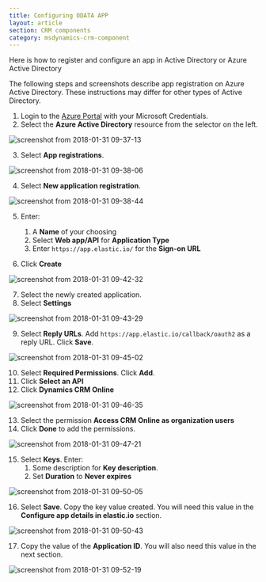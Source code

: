 ```yaml
---
title: Configuring ODATA APP
layout: article
section: CRM components
category: msdynamics-crm-component
---
```


Here is how to register and configure an app in Active Directory or Azure Active Directory


The following steps and screenshots describe app registration on Azure Active
Directory.  These instructions may differ for other types of Active Directory.

1. Login to the [Azure Portal](https://portal.azure.com) with your Microsoft Credentials.
2. Select the **Azure Active Directory** resource from the selector on the left.

![screenshot from 2018-01-31 09-37-13](https://user-images.githubusercontent.com/5710732/35617709-3bbf7698-0679-11e8-9904-f093a4a84128.png)

3. Select **App registrations**.

![screenshot from 2018-01-31 09-38-06](https://user-images.githubusercontent.com/5710732/35617710-3bdba6ce-0679-11e8-97c1-c17ab764c464.png)

4. Select **New application registration**.

![screenshot from 2018-01-31 09-38-44](https://user-images.githubusercontent.com/5710732/35617711-3bf82894-0679-11e8-9a63-d500948a1559.png)

5. Enter:

   1. A **Name** of your choosing
   2. Select **Web app/API** for **Application Type**
   3. Enter `https://app.elastic.io/` for the **Sign-on URL**
6. Click **Create**

![screenshot from 2018-01-31 09-42-32](https://user-images.githubusercontent.com/5710732/35617712-3c14ba54-0679-11e8-89e8-dd72f52b0f5a.png)


7. Select the newly created application.
8. Select **Settings**

![screenshot from 2018-01-31 09-43-29](https://user-images.githubusercontent.com/5710732/35617713-3c30b736-0679-11e8-944e-23920225c716.png)

9. Select **Reply URLs**.  Add `https://app.elastic.io/callback/oauth2` as a
reply URL.  Click **Save**.

![screenshot from 2018-01-31 09-45-02](https://user-images.githubusercontent.com/5710732/35617714-3c4e5840-0679-11e8-8180-ebabbd3b0fa6.png)

10. Select **Required Permissions**.  Click **Add**.
11. Click **Select an API**
12. Click **Dynamics CRM Online**

![screenshot from 2018-01-31 09-46-35](https://user-images.githubusercontent.com/5710732/35617715-3c8599ae-0679-11e8-9c1f-1de8c6f6001c.png)

13. Select the permission **Access CRM Online as organization users**
14. Click **Done** to add the permissions.

![screenshot from 2018-01-31 09-47-21](https://user-images.githubusercontent.com/5710732/35617716-3ca231d6-0679-11e8-8c96-6f682d6fb0d4.png)


15. Select **Keys**.  Enter:
    1. Some description for **Key description**.
    2. Set **Duration** to **Never expires**

![screenshot from 2018-01-31 09-50-05](https://user-images.githubusercontent.com/5710732/35617717-3cbaa14e-0679-11e8-92fc-7f1dd291c2ee.png)

16. Select **Save**.  Copy the key value created. You will need this value in
the **Configure app details in elastic.io** section.

![screenshot from 2018-01-31 09-50-43](https://user-images.githubusercontent.com/5710732/35617718-3cdb3710-0679-11e8-8a9b-43d1868b614f.png)

17. Copy the value of the **Application ID**.  You will also need this value in the next section.

![screenshot from 2018-01-31 09-52-19](https://user-images.githubusercontent.com/5710732/35617719-3cf7fa44-0679-11e8-9c42-693b49b6f532.png)
